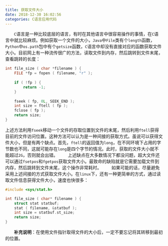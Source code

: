 ```yaml
---
title: 获取文件大小
date: 2018-12-30 16:02:56
categories: C语言应用代码
---
```

&emsp;&emsp;`C`语言是一种比较底层的语言，有时在其他语言中很容易操作的事情，在`C`语言中就比较麻烦。例如获取一个文件的大小，`Java`中`File`类有个`length`函数，`Python`中`os.path`包中有个`getsize`函数，`C`语言中却没有直接对应的函数获取文件大小。目前网上有一种流传很广的方法，读取文件到内存，然后跳转到文件末尾，查看跳转的长度：

``` cpp
int file_size ( char *filename ) {
    FILE *fp = fopen ( filename, "r" );
​
    if ( !fp ) {
        return -1;
    }
​
    fseek ( fp, 0L, SEEK_END );
    int size = ftell ( fp );
    fclose ( fp );
    return size;
}
```

上述方法利用`fseek`移动一个文件的存取位置到文件的末尾，然后利用`ftell`获得目前的文件访问位置。这种方法可以认为是一种间接的获取方式。虽说可以获得文件大小，但是有两个缺点。首先，`ftell`的返回值为`long`，在不同环境下占用的字节数也不同，这就可能存在`long`是四个字节的情况。此时，获取的文件大小就不能超过`2G`，否则就会出错。
&emsp;&emsp;上述缺点在大多数情况下都没问题，超大文件还可以通过`fsetpos`和`fgetpos`获取文件大小。最致命的缺陷就是它需要加载文件到内存，然后跳转到文件末尾，这个操作非常耗时。
&emsp;&emsp;如果可能的话，尽量避免采用上述间接的方式获取文件大小。在`linux`下，还有一种更简单的方式，通过读取文件信息获得文件大小，速度也快很多：

``` c
#include <sys/stat.h>

int file_size ( char* filename ) {
    struct stat statbuf;
    stat ( filename, &statbuf );
    int size = statbuf.st_size;
    return size;
}
```

&emsp;&emsp;**补充说明**：在使用文件指针取得文件的大小后，一定不要忘记将其转移到最初的位置。
